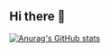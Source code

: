 ## Hi there 👋

[![Anurag's GitHub stats](https://github-readme-stats.vercel.app/api?username=mtayeb93)](https://github.com/mtayeb93/github-readme-stats)
<!--
**MTayeb93/MTayeb93** is a ✨ _special_ ✨ repository because its `README.md` (this file) appears on your GitHub profile.

Here are some ideas to get you started:

- 🔭 I’m currently working on ...
- 🌱 I’m currently learning ...
- 👯 I’m looking to collaborate on ...
- 🤔 I’m looking for help with ...
- 💬 Ask me about ...
- 📫 How to reach me: ...
- 😄 Pronouns: ...
- ⚡ Fun fact: ...
-->
